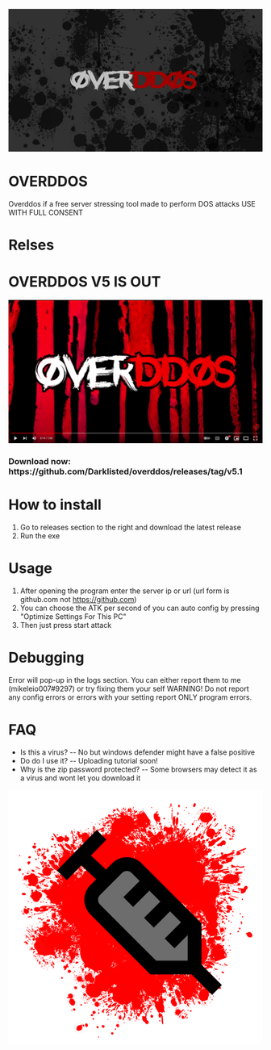 ![OVERDDOS](https://github.com/Darklisted/overddos/blob/main/overddos.png)
# OVERDDOS
Overddos if a free server stressing tool made to perform DOS attacks
USE WITH FULL CONSENT
# Relses 

<h1>OVERDDOS V5 IS OUT</h1>

[![OVERDDOS V5 Trailer](https://github.com/Darklisted/overddos/blob/main/overddos_media.PNG)](https://www.youtube.com/watch?v=ImGmviGufDU)

<h3>Download now: https://github.com/Darklisted/overddos/releases/tag/v5.1</h3>

# How to install
1. Go to releases section to the right and download the latest release
2. Run the exe
# Usage
1. After opening the program enter the server ip or url (url form is github.com not https://github.com)
2. You can choose the ATK per second of you can auto config by pressing "Optimize Settings For This PC"
3. Then just press start attack
# Debugging
Error will pop-up in the logs section. You can either report them to me (mikeleio007#9297) or try fixing them your self
WARNING! Do not report any config errors or errors with your setting report ONLY program errors.
# FAQ
- Is this a virus?
-- No but windows defender might have a false positive
- Do do I use it?
-- Uploading tutorial soon!
- Why is the zip password protected?
-- Some browsers may detect it as a virus and wont let you download it

![OVERDDOS](https://github.com/Darklisted/overddos/blob/main/overdos_icon.png)
